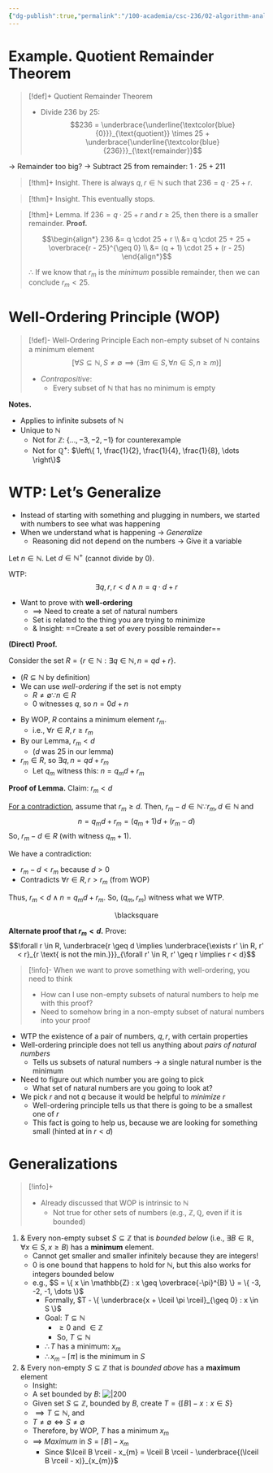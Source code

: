 ```yaml
---
{"dg-publish":true,"permalink":"/100-academia/csc-236/02-algorithm-analysis/well-ordering/","tags":["#lecture","#note","todo","university"],"created":"2024-10-07T20:00:56.730-04:00","updated":"2024-10-08T18:38:33.962-04:00"}
---
```



# Example. Quotient Remainder Theorem

> [!def]+ Quotient Remainder Theorem
> - Divide 236 by 25:
> $$236 = \underbrace{\underline{\textcolor{blue}{0}}}_{\text{quotient}} \times 25 + \underbrace{\underline{\textcolor{blue}{236}}}_{\text{remainder}}$$

→ Remainder too big? → Subtract 25 from remainder: $1 \cdot 25 + 211$

> [!thm]+ Insight.
> There is always $q, r \in \mathbb{N}$ such that $236 = q \cdot 25 + r$.

> [!thm]+ Insight.
> This eventually stops.

> [!thm]+ Lemma.
> If $236 = q \cdot 25 + r$ and $r \geq 25$, then there is a smaller remainder.
> **Proof.**
> 
> $$\begin{align*}
> 236 &= q \cdot 25 + r \\
> &= q \cdot 25 + 25 + \overbrace{r - 25}^{\geq 0} \\
> &= (q + 1) \cdot 25 + (r - 25)
> \end{align*}$$
> 
> $\therefore$ If we know that $r_{m}$ is the *minimum* possible remainder, then we can conclude $r_{m} < 25$.

# Well-Ordering Principle (WOP)

> [!def]- Well-Ordering Principle
> Each non-empty subset of $\mathbb{N}$ contains a minimum element
> $$\bigg[ \forall S \subseteq \mathbb{N}, S \neq \emptyset \implies \Big( \exists m \in S, \forall n \in S, n \geq m \Big) \bigg]$$
> - *Contrapositive*:
>     - Every subset of $\mathbb{N}$ that has no minimum is empty

**Notes.**
- Applies to infinite subsets of $\mathbb{N}$
- Unique to $\mathbb{N}$
    - Not for $\mathbb{Z}$: $\{ \dots, -3, -2, -1 \}$ for counterexample
    - Not for $\mathbb{Q}^{+}$: $\left\{  1, \frac{1}{2}, \frac{1}{4}, \frac{1}{8}, \dots  \right\}$

# WTP: Let’s Generalize

- Instead of starting with something and plugging in numbers, we started with numbers to see what was happening
- When we understand what is happening → *Generalize*
    - Reasoning did not depend on the numbers → Give it a variable

Let $n \in \mathbb{N}$. 
Let $d \in \mathbb{N}^{+}$ (cannot divide by 0).

WTP: $$\exists q, r, r < d \wedge n = q \cdot d + r$$
- Want to prove with **well-ordering**
    - $\implies$ Need to create a set of natural numbers
    - Set is related to the thing you are trying to minimize
    - & Insight: ==Create a set of every possible remainder==

**(Direct) Proof.**

Consider the set $R = \{ r \in \mathbb{N} : \exists q \in \mathbb{N}, n = qd + r \}$.

- ($R \subseteq \mathbb{N}$ by definition)
- We can use *well-ordering* if the set is not empty
    - $R \neq \emptyset  \because n \in R$
    - 0 witnesses $q$, so $n = 0d + n$

<!-- break -->
- By WOP, $R$ contains a minimum element $r_{m}$.
    - i.e., $\forall r \in R, r \geq r_{m}$
- By our Lemma, $r_{m} < d$ 
    - ($d$ was 25 in our lemma)
- $r_{m} \in R$, so $\exists q, n= qd + r_{m}$
    - Let $q_{m}$ witness this: $n = q_{m} d + r_{m}$

**Proof of Lemma.**
Claim: $r_{m} < d$

<u>For a contradiction</u>, assume that $r_{m} \geq d$.
Then, $r_{m} - d \in \mathbb{N} \because r_{m}, d \in \mathbb{N}$ and $$n = q_{m}d + r_{m} = (q_{m} + 1)d + (r_{m} - d)$$
So, $r_{m} - d \in R$ (with witness $q_{m} + 1$).

We have a contradiction:
- $r_{m} - d < r_{m}$ because $d > 0$
- Contradicts $\forall r \in R, r > r_{m}$ (from WOP)

Thus, $r_{m} < d \wedge n = q_{m}d + r_{m}$.
So, $(q_{m}, r_{m})$ witness what we WTP.

<div class="right-align"> <span class="math display">\blacksquare</span> </div>

**Alternate proof that $r_{m} < d$.**
Prove: $$\forall r \in R, \underbrace{r \geq d \implies \underbrace{\exists r' \in R, r' < r}_{r \text{ is not the min.}}}_{\forall r' \in R, r' \geq r \implies r < d}$$

> [!info]- When we want to prove something with well-ordering, you need to think
> - How can I use non-empty subsets of natural numbers to help me with this proof?
> - Need to somehow bring in a non-empty subset of natural numbers into your proof

- WTP the existence of a pair of numbers, $q, r$, with certain properties
- Well-ordering principle does not tell us anything about *pairs of natural numbers*
    - Tells us subsets of natural numbers → a single natural number is the minimum
- Need to figure out which number you are going to pick
    - What set of natural numbers are you going to look at?
- We pick $r$ and not $q$ because it would be helpful to *minimize* $r$
    - Well-ordering principle tells us that there is going to be a smallest one of $r$
    - This fact is going to help us, because we are looking for something small (hinted at in $r < d$)

# Generalizations

> [!info]+ 
> - Already discussed that WOP is intrinsic to $\mathbb{N}$
>     - Not true for other sets of numbers (e.g., $\mathbb{Z}, \mathbb{Q}$, even if it is bounded)

1. & Every non-empty subset $S \subseteq \mathbb{Z}$ that is *bounded below* (i.e., $\exists B \in \mathbb{R}, \forall x \in S, x \geq B$) has a **minimum** element.
    - Cannot get smaller and smaller infinitely because they are integers!
    - $0$ is one bound that happens to hold for $\mathbb{N}$, but this also works for integers bounded below
    - e.g., $S = \{ x \in \mathbb{Z} : x \geq \overbrace{-\pi}^{B} \} = \{ -3, -2, -1, \dots \}$
        - Formally, $T - \{ \underbrace{x + \lceil \pi \rceil}_{\geq 0} : x \in S \}$
        - Goal: $T \subseteq \mathbb{N}$
            - $\geq 0$ and $\in \mathbb{Z}$
            - So, $T \subseteq \mathbb{N}$
        - $\therefore T$ has a minimum: $x_{m}$
        - $\therefore x_{m} - \lceil \pi \rceil$ is the minimum in $S$
2. & Every non-empty $S \subseteq \mathbb{Z}$ that is *bounded above* has a **maximum** element
    - Insight:
    - A set bounded by $B$: ![|200](https://i.imgur.com/FkhY3YJ.png)
    - Given set $S \subseteq \mathbb{Z}$, bounded by $B$, create $T = \{ \lceil B \rceil - x : x \in S \}$
    - $\implies T \subseteq \mathbb{N}$, and 
    - $T \neq \emptyset \iff S \neq \emptyset$
    - Therefore, by WOP, $T$ has a minimum $x_{m}$
    - $\implies$ *Maximum* in $S = \lceil B \rceil - x_{m}$
        - Since $\lceil B \rceil - x_{m} = \lceil B \rceil - \underbrace{(\lceil B \rceil - x)}_{x_{m}}$
